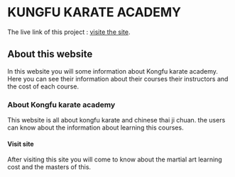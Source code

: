 # KUNGFU KARATE ACADEMY


The live link of this project : [visite the site](https://github.com/facebook/create-react-app).

## About this website

In this website you will some information about Kongfu karate academy. Here you can see their information about their courses their instructors and the cost of each course.

### About Kongfu karate academy

This website is all about kongfu karate and chinese thai ji chuan. the users can know about the information about learning this courses.

#### Visit site
After visiting this site you will come to know about the martial art learning cost and the masters of this.

